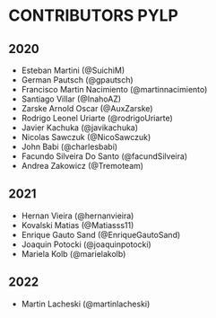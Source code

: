 # CONTRIBUTORS PYLP

## 2020

- Esteban Martini (@SuichiM)
- German Pautsch (@gpautsch)
- Francisco Martin Nacimiento (@martinnacimiento)
- Santiago Villar (@InahoAZ)
- Zarske Arnold Oscar (@AuxZarske)
- Rodrigo Leonel Uriarte (@rodrigoUriarte)
- Javier Kachuka (@javikachuka)
- Nicolas Sawczuk (@NicoSawczuk)
- John Babi (@charlesbabi)
- Facundo Silveira Do Santo (@facundSilveira)
- Andrea Zakowicz (@Tremoteam)

## 2021

- Hernan Vieira (@hernanvieira)
- Kovalski Matias (@Matiasss11)
- Enrique Gauto Sand (@EnriqueGautoSand)
- Joaquin Potocki (@joaquinpotocki)
- Mariela Kolb (@marielakolb)

## 2022

- Martin Lacheski (@martinlacheski)
